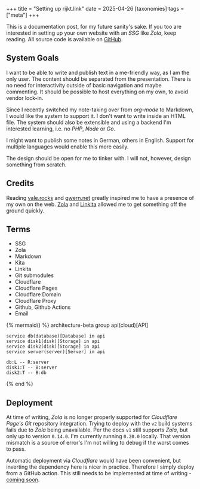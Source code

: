 
+++
title = "Setting up rijkt.link"
date = 2025-04-26
[taxonomies]
tags = ["meta"]
+++


This is a documentation post, for my future sanity's sake. If you too are interested in setting up your own website with an *SSG* like *Zola*, keep reading. All source code is available on [GitHub](https://github.com/rijkt/rijkt.link).

## System Goals

I want to be able to write and publish text in a me-friendly way, as I am the only user. The content should be separated from the presentation. There is no need for interactivity outside of basic navigation and maybe commenting. It should be possible to host everything on my own, to avoid vendor lock-in.

Since I recently switched my note-taking over from *org-mode* to Markdown, I would like the system to support it. I don't want to write inside an HTML file. The system should also be extensible and using a backend I'm interested learning, i.e. no *PHP*, *Node* or *Go*. 

I might want to publish some notes in German, others in English. Support for multiple languages would enable this more easily.

The design should be open for me to tinker with. I will not, however, design something from scratch. 

## Credits

Reading [vale.rocks](https://vale.rocks/) and [gwern.net](https://gwern.net/) greatly inspired me to have a presence of my own on the web. [Zola](https://www.getzola.org/) and [Linkita](https://codeberg.org/salif/linkita) allowed me to get something off the ground quickly.
## Terms
- SSG
- Zola
- Markdown
- Kita
- Linkita
- Git submodules
- Cloudflare
- Cloudflare Pages
- Cloudflare Domain
- Cloudflare Proxy
- Github, Github Actions
- Email

{% mermaid() %}
architecture-beta
    group api(cloud)[API]

    service db(database)[Database] in api
    service disk1(disk)[Storage] in api
    service disk2(disk)[Storage] in api
    service server(server)[Server] in api

    db:L -- R:server
    disk1:T -- B:server
    disk2:T -- B:db
{% end %}


## Deployment
At time of writing, *Zola* is no longer properly supported for *Cloudflare Page's* *Git* repository integration. Trying to deploy with the `v2` build systems fails due to *Zola* being unavailable. Per the docs `v1` still supports *Zola*, but only up to version `0.14.0`. I'm currently running `0.20.0` locally. That version mismatch is a source of error's I'm not willing to debug if the worst comes to pass.

Automatic deployment via *Cloudflare* would have been convenient, but inverting the dependency here is nicer in practice. Therefore I simply deploy from a GitHub action. This still needs to be implemented at time of writing - [coming soon](https://github.com/rijkt/rijkt.link/issues/3).